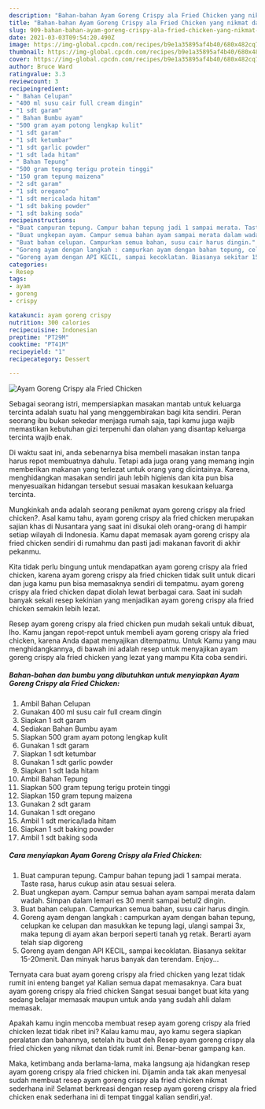 ```yaml
---
description: "Bahan-bahan Ayam Goreng Crispy ala Fried Chicken yang nikmat dan Mudah Dibuat"
title: "Bahan-bahan Ayam Goreng Crispy ala Fried Chicken yang nikmat dan Mudah Dibuat"
slug: 909-bahan-bahan-ayam-goreng-crispy-ala-fried-chicken-yang-nikmat-dan-mudah-dibuat
date: 2021-03-03T09:54:20.490Z
image: https://img-global.cpcdn.com/recipes/b9e1a35895af4b40/680x482cq70/ayam-goreng-crispy-ala-fried-chicken-foto-resep-utama.jpg
thumbnail: https://img-global.cpcdn.com/recipes/b9e1a35895af4b40/680x482cq70/ayam-goreng-crispy-ala-fried-chicken-foto-resep-utama.jpg
cover: https://img-global.cpcdn.com/recipes/b9e1a35895af4b40/680x482cq70/ayam-goreng-crispy-ala-fried-chicken-foto-resep-utama.jpg
author: Bruce Ward
ratingvalue: 3.3
reviewcount: 3
recipeingredient:
- " Bahan Celupan"
- "400 ml susu cair full cream dingin"
- "1 sdt garam"
- " Bahan Bumbu ayam"
- "500 gram ayam potong lengkap kulit"
- "1 sdt garam"
- "1 sdt ketumbar"
- "1 sdt garlic powder"
- "1 sdt lada hitam"
- " Bahan Tepung"
- "500 gram tepung terigu protein tinggi"
- "150 gram tepung maizena"
- "2 sdt garam"
- "1 sdt oregano"
- "1 sdt mericalada hitam"
- "1 sdt baking powder"
- "1 sdt baking soda"
recipeinstructions:
- "Buat campuran tepung. Campur bahan tepung jadi 1 sampai merata. Taste rasa, harus cukup asin atau sesuai selera."
- "Buat ungkepan ayam. Campur semua bahan ayam sampai merata dalam wadah. Simpan dalam lemari es 30 menit sampai betul2 dingin."
- "Buat bahan celupan. Campurkan semua bahan, susu cair harus dingin."
- "Goreng ayam dengan langkah : campurkan ayam dengan bahan tepung, celupkan ke celupan dan masukkan ke tepung lagi, ulangi sampai 3x, maka tepung di ayam akan berpori seperti tanah yg retak. Berarti ayam telah siap digoreng"
- "Goreng ayam dengan API KECIL, sampai kecoklatan. Biasanya sekitar 15-20menit. Dan minyak harus banyak dan terendam. Enjoy..."
categories:
- Resep
tags:
- ayam
- goreng
- crispy

katakunci: ayam goreng crispy 
nutrition: 300 calories
recipecuisine: Indonesian
preptime: "PT29M"
cooktime: "PT41M"
recipeyield: "1"
recipecategory: Dessert

---
```



![Ayam Goreng Crispy ala Fried Chicken](https://img-global.cpcdn.com/recipes/b9e1a35895af4b40/680x482cq70/ayam-goreng-crispy-ala-fried-chicken-foto-resep-utama.jpg)

Sebagai seorang istri, mempersiapkan masakan mantab untuk keluarga tercinta adalah suatu hal yang menggembirakan bagi kita sendiri. Peran seorang ibu bukan sekedar menjaga rumah saja, tapi kamu juga wajib memastikan kebutuhan gizi terpenuhi dan olahan yang disantap keluarga tercinta wajib enak.

Di waktu  saat ini, anda sebenarnya bisa membeli masakan instan tanpa harus repot membuatnya dahulu. Tetapi ada juga orang yang memang ingin memberikan makanan yang terlezat untuk orang yang dicintainya. Karena, menghidangkan masakan sendiri jauh lebih higienis dan kita pun bisa menyesuaikan hidangan tersebut sesuai masakan kesukaan keluarga tercinta. 



Mungkinkah anda adalah seorang penikmat ayam goreng crispy ala fried chicken?. Asal kamu tahu, ayam goreng crispy ala fried chicken merupakan sajian khas di Nusantara yang saat ini disukai oleh orang-orang di hampir setiap wilayah di Indonesia. Kamu dapat memasak ayam goreng crispy ala fried chicken sendiri di rumahmu dan pasti jadi makanan favorit di akhir pekanmu.

Kita tidak perlu bingung untuk mendapatkan ayam goreng crispy ala fried chicken, karena ayam goreng crispy ala fried chicken tidak sulit untuk dicari dan juga kamu pun bisa memasaknya sendiri di tempatmu. ayam goreng crispy ala fried chicken dapat diolah lewat berbagai cara. Saat ini sudah banyak sekali resep kekinian yang menjadikan ayam goreng crispy ala fried chicken semakin lebih lezat.

Resep ayam goreng crispy ala fried chicken pun mudah sekali untuk dibuat, lho. Kamu jangan repot-repot untuk membeli ayam goreng crispy ala fried chicken, karena Anda dapat menyajikan ditempatmu. Untuk Kamu yang mau menghidangkannya, di bawah ini adalah resep untuk menyajikan ayam goreng crispy ala fried chicken yang lezat yang mampu Kita coba sendiri.

<!--inarticleads1-->

##### Bahan-bahan dan bumbu yang dibutuhkan untuk menyiapkan Ayam Goreng Crispy ala Fried Chicken:

1. Ambil  Bahan Celupan
1. Gunakan 400 ml susu cair full cream dingin
1. Siapkan 1 sdt garam
1. Sediakan  Bahan Bumbu ayam
1. Siapkan 500 gram ayam potong lengkap kulit
1. Gunakan 1 sdt garam
1. Siapkan 1 sdt ketumbar
1. Gunakan 1 sdt garlic powder
1. Siapkan 1 sdt lada hitam
1. Ambil  Bahan Tepung
1. Siapkan 500 gram tepung terigu protein tinggi
1. Siapkan 150 gram tepung maizena
1. Gunakan 2 sdt garam
1. Gunakan 1 sdt oregano
1. Ambil 1 sdt merica/lada hitam
1. Siapkan 1 sdt baking powder
1. Ambil 1 sdt baking soda




<!--inarticleads2-->

##### Cara menyiapkan Ayam Goreng Crispy ala Fried Chicken:

1. Buat campuran tepung. Campur bahan tepung jadi 1 sampai merata. Taste rasa, harus cukup asin atau sesuai selera.
1. Buat ungkepan ayam. Campur semua bahan ayam sampai merata dalam wadah. Simpan dalam lemari es 30 menit sampai betul2 dingin.
1. Buat bahan celupan. Campurkan semua bahan, susu cair harus dingin.
1. Goreng ayam dengan langkah : campurkan ayam dengan bahan tepung, celupkan ke celupan dan masukkan ke tepung lagi, ulangi sampai 3x, maka tepung di ayam akan berpori seperti tanah yg retak. Berarti ayam telah siap digoreng
1. Goreng ayam dengan API KECIL, sampai kecoklatan. Biasanya sekitar 15-20menit. Dan minyak harus banyak dan terendam. Enjoy...




Ternyata cara buat ayam goreng crispy ala fried chicken yang lezat tidak rumit ini enteng banget ya! Kalian semua dapat memasaknya. Cara buat ayam goreng crispy ala fried chicken Sangat sesuai banget buat kita yang sedang belajar memasak maupun untuk anda yang sudah ahli dalam memasak.

Apakah kamu ingin mencoba membuat resep ayam goreng crispy ala fried chicken lezat tidak ribet ini? Kalau kamu mau, ayo kamu segera siapkan peralatan dan bahannya, setelah itu buat deh Resep ayam goreng crispy ala fried chicken yang nikmat dan tidak rumit ini. Benar-benar gampang kan. 

Maka, ketimbang anda berlama-lama, maka langsung aja hidangkan resep ayam goreng crispy ala fried chicken ini. Dijamin anda tak akan menyesal sudah membuat resep ayam goreng crispy ala fried chicken nikmat sederhana ini! Selamat berkreasi dengan resep ayam goreng crispy ala fried chicken enak sederhana ini di tempat tinggal kalian sendiri,ya!.


